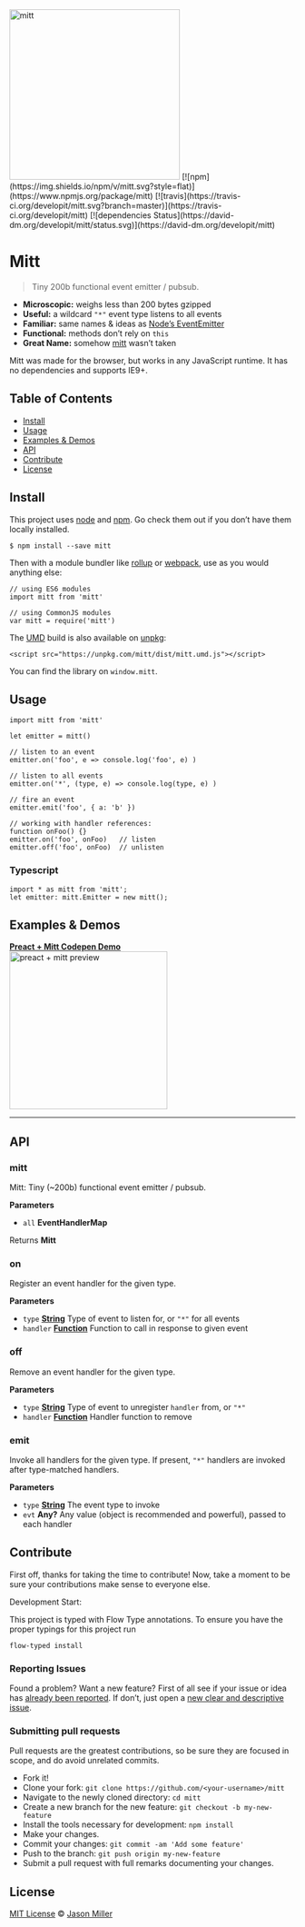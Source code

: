 <img src="https://i.imgur.com/BqsX9NT.png" alt="mitt" width="300" height="300" />  
[![npm](https://img.shields.io/npm/v/mitt.svg?style=flat)](https://www.npmjs.org/package/mitt) [![travis](https://travis-ci.org/developit/mitt.svg?branch=master)](https://travis-ci.org/developit/mitt) [![dependencies Status](https://david-dm.org/developit/mitt/status.svg)](https://david-dm.org/developit/mitt)

Mitt
====

> Tiny 200b functional event emitter / pubsub.

-   **Microscopic:** weighs less than 200 bytes gzipped
-   **Useful:** a wildcard `"*"` event type listens to all events
-   **Familiar:** same names & ideas as [Node’s EventEmitter](https://nodejs.org/api/events.html#events_class_eventemitter)
-   **Functional:** methods don’t rely on `this`
-   **Great Name:** somehow [mitt](https://npm.im/mitt) wasn’t taken

Mitt was made for the browser, but works in any JavaScript runtime. It has no dependencies and supports IE9+.

Table of Contents
-----------------

-   [Install](#install)
-   [Usage](#usage)
-   [Examples & Demos](#examples--demos)
-   [API](#api)
-   [Contribute](#contribute)
-   [License](#license)

Install
-------

This project uses [node](http://nodejs.org) and [npm](https://npmjs.com). Go check them out if you don’t have them locally installed.

    $ npm install --save mitt

Then with a module bundler like [rollup](http://rollupjs.org/) or [webpack](https://webpack.js.org/), use as you would anything else:

    // using ES6 modules
    import mitt from 'mitt'

    // using CommonJS modules
    var mitt = require('mitt')

The [UMD](https://github.com/umdjs/umd) build is also available on [unpkg](https://unpkg.com):

    <script src="https://unpkg.com/mitt/dist/mitt.umd.js"></script>

You can find the library on `window.mitt`.

Usage
-----

    import mitt from 'mitt'

    let emitter = mitt()

    // listen to an event
    emitter.on('foo', e => console.log('foo', e) )

    // listen to all events
    emitter.on('*', (type, e) => console.log(type, e) )

    // fire an event
    emitter.emit('foo', { a: 'b' })

    // working with handler references:
    function onFoo() {}
    emitter.on('foo', onFoo)   // listen
    emitter.off('foo', onFoo)  // unlisten

### Typescript

    import * as mitt from 'mitt';
    let emitter: mitt.Emitter = new mitt();

Examples & Demos
----------------

[**Preact + Mitt Codepen Demo**  
<img src="https://i.imgur.com/CjBgOfJ.png" alt="preact + mitt preview" width="278" />](http://codepen.io/developit/pen/rjMEwW?editors=0110)

------------------------------------------------------------------------

API
---

### mitt

Mitt: Tiny (~200b) functional event emitter / pubsub.

**Parameters**

-   `all` **EventHandlerMap**

Returns **Mitt**

### on

Register an event handler for the given type.

**Parameters**

-   `type` **[String](https://developer.mozilla.org/docs/Web/JavaScript/Reference/Global_Objects/String)** Type of event to listen for, or `"*"` for all events
-   `handler` **[Function](https://developer.mozilla.org/docs/Web/JavaScript/Reference/Statements/function)** Function to call in response to given event

### off

Remove an event handler for the given type.

**Parameters**

-   `type` **[String](https://developer.mozilla.org/docs/Web/JavaScript/Reference/Global_Objects/String)** Type of event to unregister `handler` from, or `"*"`
-   `handler` **[Function](https://developer.mozilla.org/docs/Web/JavaScript/Reference/Statements/function)** Handler function to remove

### emit

Invoke all handlers for the given type. If present, `"*"` handlers are invoked after type-matched handlers.

**Parameters**

-   `type` **[String](https://developer.mozilla.org/docs/Web/JavaScript/Reference/Global_Objects/String)** The event type to invoke
-   `evt` **Any?** Any value (object is recommended and powerful), passed to each handler

Contribute
----------

First off, thanks for taking the time to contribute! Now, take a moment to be sure your contributions make sense to everyone else.

Development Start:

This project is typed with Flow Type annotations. To ensure you have the proper typings for this project run

`flow-typed install`

### Reporting Issues

Found a problem? Want a new feature? First of all see if your issue or idea has [already been reported](../../issues). If don’t, just open a [new clear and descriptive issue](../../issues/new).

### Submitting pull requests

Pull requests are the greatest contributions, so be sure they are focused in scope, and do avoid unrelated commits.

-   Fork it!
-   Clone your fork: `git clone https://github.com/<your-username>/mitt`
-   Navigate to the newly cloned directory: `cd mitt`
-   Create a new branch for the new feature: `git checkout -b my-new-feature`
-   Install the tools necessary for development: `npm install`
-   Make your changes.
-   Commit your changes: `git commit -am 'Add some feature'`
-   Push to the branch: `git push origin my-new-feature`
-   Submit a pull request with full remarks documenting your changes.

License
-------

[MIT License](LICENSE.md) © [Jason Miller](https://jasonformat.com/)
